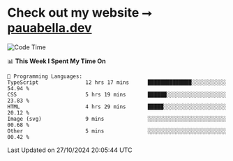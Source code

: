 # Check out my website ⭢ [pauabella.dev](https://pauabella.dev)

<!--START_SECTION:waka-->
![Code Time](http://img.shields.io/badge/Code%20Time-3%2C834%20hrs%203%20mins-blue)

📊 **This Week I Spent My Time On** 

```text
💬 Programming Languages: 
TypeScript               12 hrs 17 mins      ██████████████░░░░░░░░░░░   54.94 % 
CSS                      5 hrs 19 mins       ██████░░░░░░░░░░░░░░░░░░░   23.83 % 
HTML                     4 hrs 29 mins       █████░░░░░░░░░░░░░░░░░░░░   20.12 % 
Image (svg)              9 mins              ░░░░░░░░░░░░░░░░░░░░░░░░░   00.68 % 
Other                    5 mins              ░░░░░░░░░░░░░░░░░░░░░░░░░   00.42 % 
```


 Last Updated on 27/10/2024 20:05:44 UTC
<!--END_SECTION:waka-->
